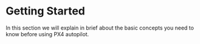 # Getting Started

In this section we will explain in brief about the basic concepts you need to know before using PX4 autopilot.

